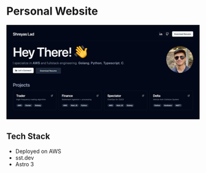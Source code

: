 # Personal Website

<img src="docs/website-preview.png" />

## Tech Stack

- Deployed on AWS
- sst.dev
- Astro 3
